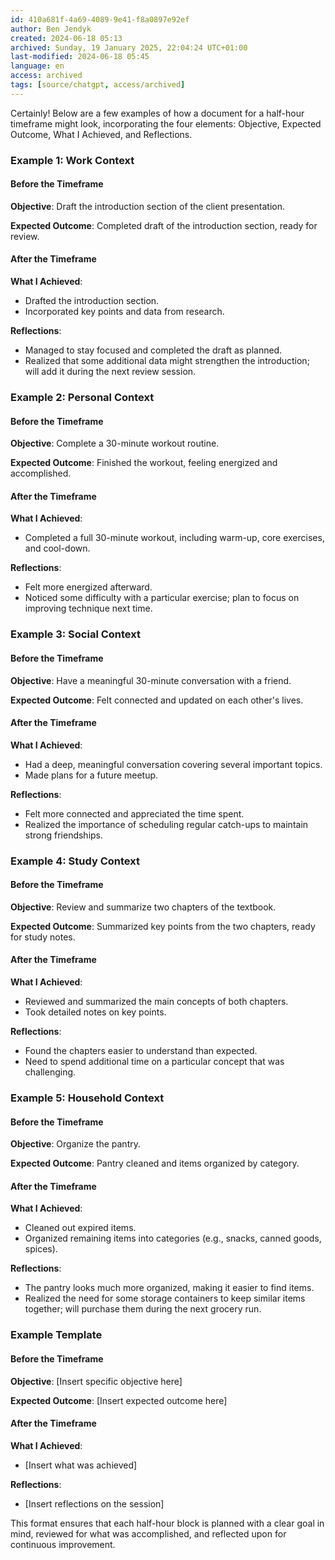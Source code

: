 ```yaml
---
id: 410a681f-4a69-4089-9e41-f8a0897e92ef
author: Ben Jendyk
created: 2024-06-18 05:13
archived: Sunday, 19 January 2025, 22:04:24 UTC+01:00
last-modified: 2024-06-18 05:45
language: en
access: archived
tags: [source/chatgpt, access/archived]
---
```


Certainly! Below are a few examples of how a document for a half-hour timeframe might look, incorporating the four elements: Objective, Expected Outcome, What I Achieved, and Reflections.

### Example 1: Work Context

#### Before the Timeframe

**Objective**: Draft the introduction section of the client presentation.

**Expected Outcome**: Completed draft of the introduction section, ready for review.

#### After the Timeframe

**What I Achieved**:
- Drafted the introduction section.
- Incorporated key points and data from research.

**Reflections**:
- Managed to stay focused and completed the draft as planned.
- Realized that some additional data might strengthen the introduction; will add it during the next review session.

### Example 2: Personal Context

#### Before the Timeframe

**Objective**: Complete a 30-minute workout routine.

**Expected Outcome**: Finished the workout, feeling energized and accomplished.

#### After the Timeframe

**What I Achieved**:
- Completed a full 30-minute workout, including warm-up, core exercises, and cool-down.

**Reflections**:
- Felt more energized afterward.
- Noticed some difficulty with a particular exercise; plan to focus on improving technique next time.

### Example 3: Social Context

#### Before the Timeframe

**Objective**: Have a meaningful 30-minute conversation with a friend.

**Expected Outcome**: Felt connected and updated on each other's lives.

#### After the Timeframe

**What I Achieved**:
- Had a deep, meaningful conversation covering several important topics.
- Made plans for a future meetup.

**Reflections**:
- Felt more connected and appreciated the time spent.
- Realized the importance of scheduling regular catch-ups to maintain strong friendships.

### Example 4: Study Context

#### Before the Timeframe

**Objective**: Review and summarize two chapters of the textbook.

**Expected Outcome**: Summarized key points from the two chapters, ready for study notes.

#### After the Timeframe

**What I Achieved**:
- Reviewed and summarized the main concepts of both chapters.
- Took detailed notes on key points.

**Reflections**:
- Found the chapters easier to understand than expected.
- Need to spend additional time on a particular concept that was challenging.

### Example 5: Household Context

#### Before the Timeframe

**Objective**: Organize the pantry.

**Expected Outcome**: Pantry cleaned and items organized by category.

#### After the Timeframe

**What I Achieved**:
- Cleaned out expired items.
- Organized remaining items into categories (e.g., snacks, canned goods, spices).

**Reflections**:
- The pantry looks much more organized, making it easier to find items.
- Realized the need for some storage containers to keep similar items together; will purchase them during the next grocery run.

### Example Template

#### Before the Timeframe

**Objective**: [Insert specific objective here]

**Expected Outcome**: [Insert expected outcome here]

#### After the Timeframe

**What I Achieved**:
- [Insert what was achieved]

**Reflections**:
- [Insert reflections on the session]

This format ensures that each half-hour block is planned with a clear goal in mind, reviewed for what was accomplished, and reflected upon for continuous improvement.
